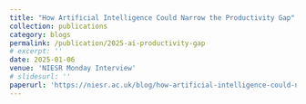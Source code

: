 ```yaml
---
title: "How Artificial Intelligence Could Narrow the Productivity Gap"
collection: publications
category: blogs
permalink: /publication/2025-ai-productivity-gap
# excerpt: ''
date: 2025-01-06
venue: 'NIESR Monday Interview'
# slidesurl: ''
paperurl: 'https://niesr.ac.uk/blog/how-artificial-intelligence-could-narrow-productivity-gap?utm_content=321011012&utm_medium=social&utm_source=twitter&hss_channel=tw-870591852'
---
```

